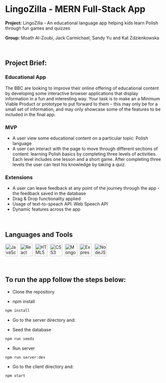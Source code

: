 # LingoZilla - MERN Full-Stack App

**Project:** LingoZilla - An educational language app helping kids learn Polish through fun games and quizzes

**Group:** Moath Al-Zoubi, Jack Carmichael, Sandy Yu and Kat Zdzienkowska

<br/>

## Project Brief:

<h3>Educational App</h3>

The BBC are looking to improve their online offering of educational content by developing some interactive browser applications that display information in a fun and interesting way. Your task is to make an a Minimum Viable Product or prototype to put forward to them - this may only be for a small set of information, and may only showcase some of the features to be included in the final app.

<h3>MVP</h3>

- A user view some educational content on a particular topic: Polish language
- A user can interact with the page to move through different sections of content: learning Polish basics by completing three levels of activities. Each level includes one lesson and a short game. After completing three levels the user can test his knowledge by taking a quiz.

<h3>Extensions</h3>

- A user can leave feedback at any point of the journey through the app - the feedback saved in the database
- Drag & Drop functionality applied
- Usage of text-to-speach API: Web Speech API
- Dynamic features across the app

<br/>

## Languages and Tools

<img src="https://cdn.jsdelivr.net/gh/devicons/devicon/icons/javascript/javascript-plain.svg" title="JavaScript" alt="JavaScript logo" width="40" height="40"/>&nbsp;
<img src="https://cdn.jsdelivr.net/gh/devicons/devicon/icons/react/react-original.svg" title="React" alt="React logo" width="40" height="40"/>&nbsp;
<img src="https://cdn.jsdelivr.net/gh/devicons/devicon/icons/html5/html5-plain.svg" title="HTML5" alt="HTML5 logo" width="40" height="40"/>&nbsp;
<img src="https://cdn.jsdelivr.net/gh/devicons/devicon/icons/css3/css3-plain.svg"  title="CSS3" alt="CSS3 logo" width="40" height="40"/>&nbsp;
<img src="https://cdn.jsdelivr.net/gh/devicons/devicon/icons/mongodb/mongodb-plain.svg" title="MongoDB" alt="MongoDB logo" width="40" height="40"/>&nbsp;
<img src="https://cdn.jsdelivr.net/gh/devicons/devicon/icons/express/express-original.svg" title="ExpressJS" alt="ExpressJS logo" width="40" height="40"/>&nbsp;
<img src="https://cdn.jsdelivr.net/gh/devicons/devicon/icons/nodejs/nodejs-plain.svg" title="NodeJS" alt="NodeJS logo" width="40" height="40"/>&nbsp;

<br/>

## To run the app follow the steps below:

- Clone the repository

- npm install

```sh
npm install
``` 

- Go to the server directory and:

- Seed the database

```sh
npm run seeds
```

- Run server

```sh
npm run server:dev
```

- Go to the client directory and:

```sh
npm start
``` 

